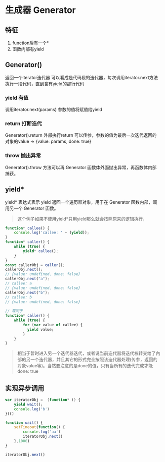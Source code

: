 # 生成器 Generator

## 特征
1. function后有一个*
2. 函数内部有yield

## Generator()
返回一个iterator迭代器
可以看成是代码段的迭代器，每次调用iterator.next方法执行一段代码，直到含有yield的那行代码

### yield 有值
调用iterator.next(params) 参数的值将赋值给yield

### return 打断迭代
Generator().return 外部执行return 可以传参，参数的值为最后一次迭代返回的对象的value => {value: params, done: true}


### throw 抛出异常

Generator().throw 方法可以再 Generator 函数体外面抛出异常，再函数体内部捕获。

## yield*
yield* 表达式表示 yield 返回一个遍历器对象，用于在 Generator 函数内部，调用另一个 Generator 函数。
> 这个例子如果不使用yield*只用yield那么就会按照原来的逻辑执行，
```javascript
function* callee() {
    console.log('callee: ' + (yield));
}
function* caller() {
    while (true) {
        yield* callee();
    }
}
const callerObj = caller();
callerObj.next();
// {value: undefined, done: false}
callerObj.next("a");
// callee: a
// {value: undefined, done: false}
callerObj.next("b");
// callee: b
// {value: undefined, done: false}
 
// 等同于
function* caller() {
    while (true) {
        for (var value of callee) {
          yield value;
        }
    }
}
```

> 相当于暂时进入另一个迭代器迭代，或者说当前迭代器将迭代权转交给了內部的另一个迭代器，并且其它的形式完全按照该迭代器处理(传参，返回的对象value等)。当然要注意的是done的值，只有当所有的迭代完成才能done: true


## 实现异步调用
```javascript
var iteratorObj =  (function* () {
    yield wait();
    console.log('b')
})()

function wait() {
    setTimeout(function() {
        console.log('aa')
        iteratorObj.next()
    },1000)
}

iteratorObj.next()
```